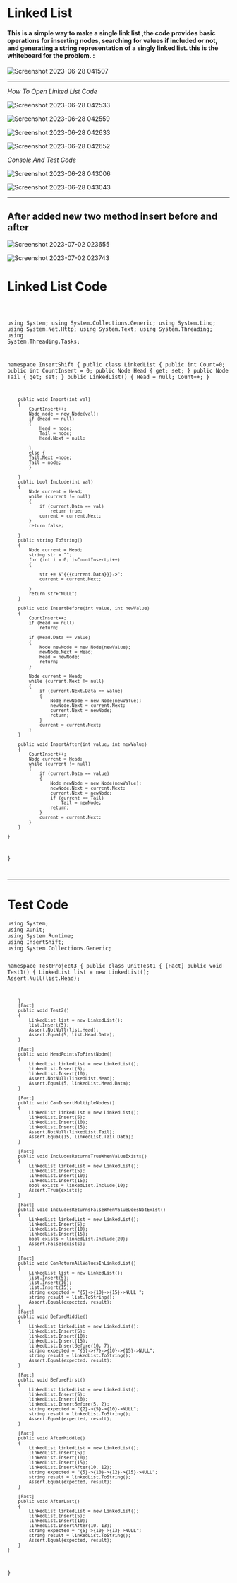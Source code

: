 
<h1>Linked List</h1>

<h4>This is a simple way to make a single link list ,the code provides basic operations for inserting nodes, searching for values if included or not, and generating a string representation of a singly linked list. this is the whiteboard for the problem. :</h4>
  
 ![Screenshot 2023-06-28 041507](https://github.com/bashar-27/Algo-And-DataStructure/assets/83985765/b1ad2a96-edc8-43f8-b421-698845e5ada8)


<hr>

*How To Open Linked List Code*

![Screenshot 2023-06-28 042533](https://github.com/bashar-27/Algo-And-DataStructure/assets/83985765/6f85247f-506a-4c45-8d9d-362a98d1b5d3)


![Screenshot 2023-06-28 042559](https://github.com/bashar-27/Algo-And-DataStructure/assets/83985765/41f5467b-d993-4fe0-8721-548bf7b2251a)

![Screenshot 2023-06-28 042633](https://github.com/bashar-27/Algo-And-DataStructure/assets/83985765/08275214-12b2-4a51-8232-ad4e906bd8fe)

![Screenshot 2023-06-28 042652](https://github.com/bashar-27/Algo-And-DataStructure/assets/83985765/a1fec5bf-3e04-4090-b0c8-c0555621dae0)

*Console And Test Code*

![Screenshot 2023-06-28 043006](https://github.com/bashar-27/Algo-And-DataStructure/assets/83985765/d3f8d9cd-903b-40db-b188-5071ca72e979)

![Screenshot 2023-06-28 043043](https://github.com/bashar-27/Algo-And-DataStructure/assets/83985765/b73bc91a-f5d8-4413-91c4-113d80b9b46a)

<hr>

<h2>After added new two method insert before and after</h2>


![Screenshot 2023-07-02 023655](https://github.com/bashar-27/Algo-And-DataStructure/assets/83985765/7b885b61-19bd-442e-b5fe-b8d3264fb679)

![Screenshot 2023-07-02 023743](https://github.com/bashar-27/Algo-And-DataStructure/assets/83985765/ac942fde-e0d4-4ac7-a5e8-8ef8a42202b0)

<h1>Linked List Code</h1>
<code>
  
using System;
using System.Collections.Generic;
using System.Linq;
using System.Net.Http;
using System.Text;
using System.Threading;
using System.Threading.Tasks;

namespace InsertShift
{
    public class LinkedList
    {
        public int Count=0;
        public int CountInsert = 0;
        public Node Head { get; set; }
        public Node Tail { get; set; } 
        public LinkedList()
        {
            Head = null;
            Count++;
        }

        public void Insert(int val)
        {
            CountInsert++;
            Node node = new Node(val);
            if (Head == null)
            {
                Head = node;
                Tail = node;
                Head.Next = null;

            }
            else { 
            Tail.Next =node;
            Tail = node;
            }

        }
        public bool Include(int val)
        {
            Node current = Head; 
            while (current != null)
            {
                if (current.Data == val)
                    return true; 
                current = current.Next;
            }
            return false;

        }
        public string ToString()
        {
            Node current = Head;
            string str = "";
            for (int i = 0; i<CountInsert;i++)
            {

                str += $"{{{current.Data}}}->";
                current = current.Next;
              
            }
            return str+"NULL";
        }

        public void InsertBefore(int value, int newValue)
        {
            CountInsert++;
            if (Head == null)
                return;

            if (Head.Data == value)
            {
                Node newNode = new Node(newValue);
                newNode.Next = Head;
                Head = newNode;
                return;
            }

            Node current = Head;
            while (current.Next != null)
            {
                if (current.Next.Data == value)
                {
                    Node newNode = new Node(newValue);
                    newNode.Next = current.Next;
                    current.Next = newNode;
                    return;
                }
                current = current.Next;
            }
        }

        public void InsertAfter(int value, int newValue)
        {
            CountInsert++;
            Node current = Head;
            while (current != null)
            {
                if (current.Data == value)
                {
                    Node newNode = new Node(newValue);
                    newNode.Next = current.Next;
                    current.Next = newNode;
                    if (current == Tail)
                        Tail = newNode;
                    return;
                }
                current = current.Next;
            }
        }

    }
}

</code>

<hr>

<h1>Test Code</h1>
<code>using System;
using Xunit;
using System.Runtime;
using InsertShift;
using System.Collections.Generic;



namespace TestProject3
{
    public class UnitTest1
    {
        [Fact]
        public void Test1()
        {
           LinkedList list = new LinkedList();
            Assert.Null(list.Head);

        }
        [Fact]
        public void Test2()
        {
            LinkedList list = new LinkedList();
            list.Insert(5);
            Assert.NotNull(list.Head);
            Assert.Equal(5, list.Head.Data);
        }

        [Fact]
        public void HeadPointsToFirstNode()
        {
            LinkedList linkedList = new LinkedList();
            linkedList.Insert(5);
            linkedList.Insert(10);
            Assert.NotNull(linkedList.Head);
            Assert.Equal(5, linkedList.Head.Data);
        }

        [Fact]
        public void CanInsertMultipleNodes()
        {
            LinkedList linkedList = new LinkedList();
            linkedList.Insert(5);
            linkedList.Insert(10);
            linkedList.Insert(15);
            Assert.NotNull(linkedList.Tail);
            Assert.Equal(15, linkedList.Tail.Data);
        }

        [Fact]
        public void IncludesReturnsTrueWhenValueExists()
        {
            LinkedList linkedList = new LinkedList();
            linkedList.Insert(5);
            linkedList.Insert(10);
            linkedList.Insert(15);
            bool exists = linkedList.Include(10);
            Assert.True(exists);
        }

        [Fact]
        public void IncludesReturnsFalseWhenValueDoesNotExist()
        {
            LinkedList linkedList = new LinkedList();
            linkedList.Insert(5);
            linkedList.Insert(10);
            linkedList.Insert(15);
            bool exists = linkedList.Include(20);
            Assert.False(exists);
        }

        [Fact]
        public void CanReturnAllValuesInLinkedList()
        {
            LinkedList list = new LinkedList();
            list.Insert(5);
            list.Insert(10);
            list.Insert(15);
            string expected = "{5}->{10}->{15}->NULL ";
            string result = list.ToString();
            Assert.Equal(expected, result);
        }
        [Fact]
        public void BeforeMiddle()
        {
            LinkedList linkedList = new LinkedList();
            linkedList.Insert(5);
            linkedList.Insert(10);
            linkedList.Insert(15);
            linkedList.InsertBefore(10, 7);
            string expected = "{5}->{7}->{10}->{15}->NULL";
            string result = linkedList.ToString();
            Assert.Equal(expected, result);
        }

        [Fact]
        public void BeforeFirst()
        {
            LinkedList linkedList = new LinkedList();
            linkedList.Insert(5);
            linkedList.Insert(10);
            linkedList.InsertBefore(5, 2);
            string expected = "{2}->{5}->{10}->NULL";
            string result = linkedList.ToString();
            Assert.Equal(expected, result);
        }

        [Fact]
        public void AfterMiddle()
        {
            LinkedList linkedList = new LinkedList();
            linkedList.Insert(5);
            linkedList.Insert(10);
            linkedList.Insert(15);
            linkedList.InsertAfter(10, 12);
            string expected = "{5}->{10}->{12}->{15}->NULL";
            string result = linkedList.ToString();
            Assert.Equal(expected, result);
        }

        [Fact]
        public void AfterLast()
        {
            LinkedList linkedList = new LinkedList();
            linkedList.Insert(5);
            linkedList.Insert(10);
            linkedList.InsertAfter(10, 13);
            string expected = "{5}->{10}->{13}->NULL";
            string result = linkedList.ToString();
            Assert.Equal(expected, result);
        }
    }
}
</code>

